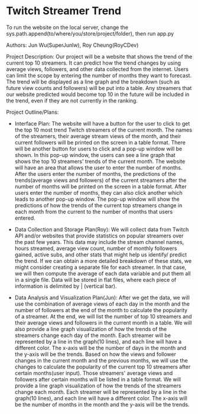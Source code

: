 # Twitch Streamer Trend

To run the website on the local server, change the sys.path.append(to/where/you/store/project/folder), then run app.py

Authors: Jun Wu(SuperJunlw), Roy Cheung(RoyCDev)

Project Description: Our project will be a website that shows the trend of the current top 10 streamers. It can predict how the trend changes by using average views, followers, and other data collected from the internet. Users can limit the scope by entering the number of months they want to forecast. The trend will be displayed as a line graph and the breakdown (such as future view counts and followers) will be put into a table. Any streamers that our website predicted would become top 10 in the future will be included in the trend, even if they are not currently in the ranking. 

Project Outline/Plans:

- Interface Plan: The website will have a button for the user to click to get the top 10 most trend Twitch streamers of the current month. The names of the streamers, their average stream views of the month, and their current followers will be printed on the screen in a table format. There will be another button for users to click and a pop-up window will be shown. In this pop-up window, the users can see a line graph that shows the top 10 streamers' trends of the current month. The website will have an area that allows the user to enter the number of months. After the users enter the number of months, the predictions of the trends(average views and followers) of the current streamers after the number of months will be printed on the screen in a table format. After users enter the number of months, they can also click another which leads to another pop-up window. The pop-up window will show the predictions of how the trends of the current top streamers change in each month from the current to the number of months that users entered.
  
- Data Collection and Storage Plan(Roy): We will collect data from Twitch API and/or websites that provide statistics on popular streamers over the past few years. This data may include the stream channel names, hours streamed, average view count, number of monthly followers gained, active subs, and other stats that might help us identify/ predict the trend. If we can obtain a more detailed breakdown of these stats, we might consider creating a separate file for each streamer. In that case, we will then compute the average of each data variable and put them all in a single file. Data will be stored in flat files, where each piece of information is delimited by | (vertical bar). 
  
- Data Analysis and Visualization Plan(Jun): After we get the data, we will use the combination of average views of each day in the month and the number of followers at the end of the month to calculate the popularity of a streamer. At the end, we will list the number of top 10 streamers and their average views and followers in the current month in a table. We will also provide a line graph visualization of how the trends of the streamers change each day of the month. Each streamer will be represented by a line in the graph(10 lines), and each line will have a different color. The x-axis will be the number of days in the month and the y-axis will be the trends. Based on how the views and follower changes in the current month and the previous months, we will use the changes to calculate the popularity of the current top 10 streamers after certain months(user input). Those streamers' average views and followers after certain months will be listed in a table format. We will provide a line graph visualization of how the trends of the streamers change each month. Each streamer will be represented by a line in the graph(10 lines), and each line will have a different color. The x-axis will be the number of months in the month and the y-axis will be the trends.
